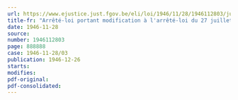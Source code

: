 ```yaml
---
url: https://www.ejustice.just.fgov.be/eli/loi/1946/11/28/1946112803/justel
title-fr: "Arrêté-loi portant modification à l'arrêté-loi du 27 juillet 1944 allouant à certains marins de la marine marchande belge un congé spécial et une indemnité spéciale d'attente"
date: 1946-11-28
source:
number: 1946112803
page: 888888
case: 1946-11-28/03
publication: 1946-12-26
starts:
modifies:
pdf-original:
pdf-consolidated:
---
```


